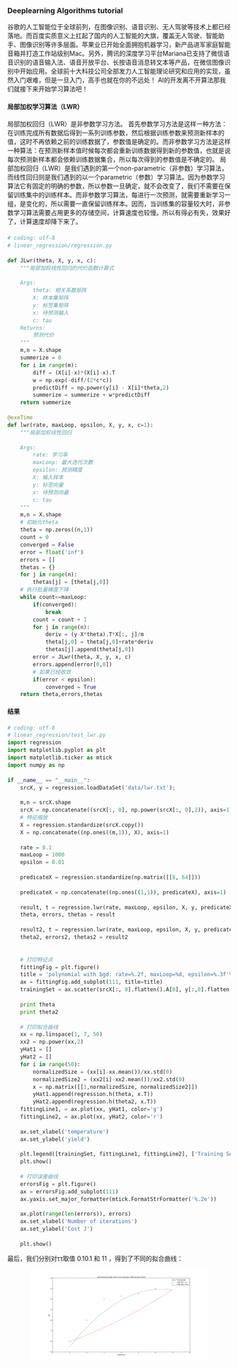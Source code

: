 ### Deeplearning Algorithms tutorial
谷歌的人工智能位于全球前列，在图像识别、语音识别、无人驾驶等技术上都已经落地。而百度实质意义上扛起了国内的人工智能的大旗，覆盖无人驾驶、智能助手、图像识别等许多层面。苹果业已开始全面拥抱机器学习，新产品进军家庭智能音箱并打造工作站级别Mac。另外，腾讯的深度学习平台Mariana已支持了微信语音识别的语音输入法、语音开放平台、长按语音消息转文本等产品，在微信图像识别中开始应用。全球前十大科技公司全部发力人工智能理论研究和应用的实现，虽然入门艰难，但是一旦入门，高手也就在你的不远处！
AI的开发离不开算法那我们就接下来开始学习算法吧！

#### 局部加权学习算法（LWR）

局部加权回归（LWR）是非参数学习方法。 首先参数学习方法是这样一种方法：在训练完成所有数据后得到一系列训练参数，然后根据训练参数来预测新样本的值，这时不再依赖之前的训练数据了，参数值是确定的。而非参数学习方法是这样一种算法：在预测新样本值时候每次都会重新训练数据得到新的参数值，也就是说每次预测新样本都会依赖训练数据集合，所以每次得到的参数值是不确定的。
局部加权回归（LWR）是我们遇到的第一个non-parametric（非参数）学习算法，而线性回归则是我们遇到的以一个parametric（参数）学习算法。因为参数学习算法它有固定的明确的参数，所以参数一旦确定，就不会改变了，我们不需要在保留训练集中的训练样本。而非参数学习算法，每进行一次预测，就需要重新学习一组，是变化的，所以需要一直保留训练样本。因而，当训练集的容量较大时，非参数学习算法需要占用更多的存储空间，计算速度也较慢。所以有得必有失，效果好了，计算速度却降下来了。



####
```python
# coding: utf-8
# linear_regression/regression.py

def JLwr(theta, X, y, x, c):
    """局部加权线性回归的代价函数计算式

    Args:
        theta: 相关系数矩阵
        X: 样本集矩阵
        y: 标签集矩阵
        x: 待预测输入
        c: tau
    Returns:
        预测代价
    """
    m,n = X.shape
    summerize = 0
    for i in range(m):
        diff = (X[i]-x)*(X[i]-x).T
        w = np.exp(-diff/(2*c*c))
        predictDiff = np.power(y[i] - X[i]*theta,2)
        summerize = summerize + w*predictDiff
    return summerize

@exeTime
def lwr(rate, maxLoop, epsilon, X, y, x, c=1):
    """局部加权线性回归

    Args:
        rate: 学习率
        maxLoop: 最大迭代次数
        epsilon: 预测精度
        X: 输入样本
        y: 标签向量
        x: 待预测向量
        c: tau
    """
    m,n = X.shape
    # 初始化theta
    theta = np.zeros((n,1))
    count = 0
    converged = False
    error = float('inf')
    errors = []
    thetas = {}
    for j in range(n):
        thetas[j] = [theta[j,0]]
    # 执行批量梯度下降
    while count<=maxLoop:
        if(converged):
            break
        count = count + 1
        for j in range(n):
            deriv = (y-X*theta).T*X[:, j]/m
            theta[j,0] = theta[j,0]+rate*deriv
            thetas[j].append(theta[j,0])
        error = JLwr(theta, X, y, x, c)
        errors.append(error[0,0])
        # 如果已经收敛
        if(error < epsilon):
            converged = True
    return theta,errors,thetas

```

#### 结果

```python
# coding: utf-8
# linear_regression/test_lwr.py
import regression
import matplotlib.pyplot as plt
import matplotlib.ticker as mtick
import numpy as np

if __name__ == "__main__":
    srcX, y = regression.loadDataSet('data/lwr.txt');

    m,n = srcX.shape
    srcX = np.concatenate((srcX[:, 0], np.power(srcX[:, 0],2)), axis=1)
    # 特征缩放
    X = regression.standardize(srcX.copy())
    X = np.concatenate((np.ones((m,1)), X), axis=1)

    rate = 0.1
    maxLoop = 1000
    epsilon = 0.01

    predicateX = regression.standardize(np.matrix([[8, 64]]))

    predicateX = np.concatenate((np.ones((1,1)), predicateX), axis=1)

    result, t = regression.lwr(rate, maxLoop, epsilon, X, y, predicateX, 1)
    theta, errors, thetas = result

    result2, t = regression.lwr(rate, maxLoop, epsilon, X, y, predicateX, 0.1)
    theta2, errors2, thetas2 = result2


    # 打印特征点
    fittingFig = plt.figure()
    title = 'polynomial with bgd: rate=%.2f, maxLoop=%d, epsilon=%.3f'%(rate,maxLoop,epsilon)
    ax = fittingFig.add_subplot(111, title=title)
    trainingSet = ax.scatter(srcX[:, 0].flatten().A[0], y[:,0].flatten().A[0])

    print theta
    print theta2

    # 打印拟合曲线
    xx = np.linspace(1, 7, 50)
    xx2 = np.power(xx,2)
    yHat1 = []
    yHat2 = []
    for i in range(50):
        normalizedSize = (xx[i]-xx.mean())/xx.std(0)
        normalizedSize2 = (xx2[i]-xx2.mean())/xx2.std(0)
        x = np.matrix([[1,normalizedSize, normalizedSize2]])
        yHat1.append(regression.h(theta, x.T))
        yHat2.append(regression.h(theta2, x.T))
    fittingLine1, = ax.plot(xx, yHat1, color='g')
    fittingLine2, = ax.plot(xx, yHat2, color='r')

    ax.set_xlabel('temperature')
    ax.set_ylabel('yield')

    plt.legend([trainingSet, fittingLine1, fittingLine2], ['Training Set', r'LWR with $\tau$=1', r'LWR with $\tau$=0.1'])
    plt.show()

    # 打印误差曲线
    errorsFig = plt.figure()
    ax = errorsFig.add_subplot(111)
    ax.yaxis.set_major_formatter(mtick.FormatStrFormatter('%.2e'))

    ax.plot(range(len(errors)), errors)
    ax.set_xlabel('Number of iterations')
    ax.set_ylabel('Cost J')

    plt.show()
```
最后，我们分别对ττ取值  0.10.1  和  11 ，得到了不同的拟合曲线：
<p align="center">
<img width="400" align="center" src="../../images/159.jpg" />
</p>

